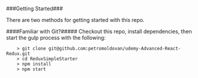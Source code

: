 ###Getting Started###

There are two methods for getting started with this repo.

####Familiar with Git?#####
Checkout this repo, install dependencies, then start the gulp process with the following:

```
	> git clone git@github.com:petromoldovan/udemy-Advanced-React-Redux.git
	> cd ReduxSimpleStarter
	> npm install
	> npm start
```
